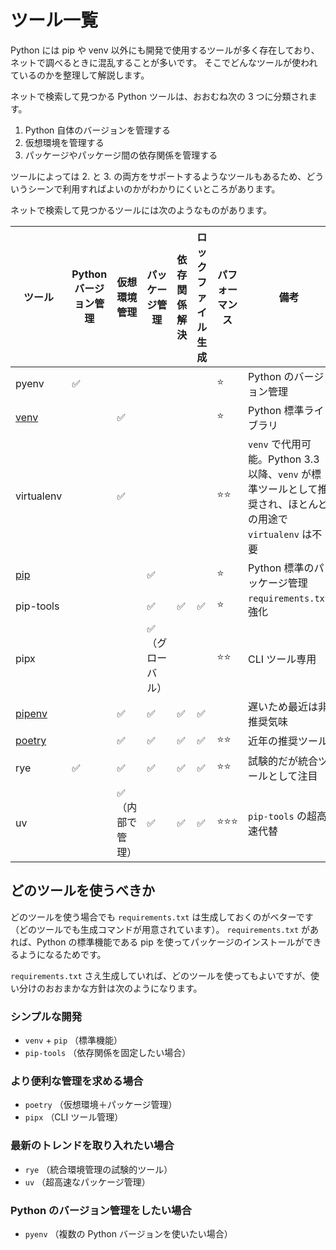 # ツール一覧

Python には pip や venv 以外にも開発で使用するツールが多く存在しており、ネットで調べるときに混乱することが多いです。
そこでどんなツールが使われているのかを整理して解説します。

ネットで検索して見つかる Python ツールは、おおむね次の 3 つに分類されます。

1. Python 自体のバージョンを管理する
2. 仮想環境を管理する
3. パッケージやパッケージ間の依存関係を管理する

ツールによっては 2. と 3. の両方をサポートするようなツールもあるため、どういうシーンで利用すればよいのかがわかりにくいところがあります。

ネットで検索して見つかるツールには次のようなものがあります。

| ツール                        | Python バージョン管理 | 仮想環境管理                     | パッケージ管理                   | 依存関係解決       | ロックファイル生成 | パフォーマンス     | 備考                                                                                                        |
| ----------------------------- | --------------------- | -------------------------------- | -------------------------------- | ------------------ | ------------------ | ------------------ | ----------------------------------------------------------------------------------------------------------- |
| pyenv                         | :white_check_mark:    |                                  |                                  |                    |                    | :star:             | Python のバージョン管理                                                                                     |
| [venv](./ch04-04-venv.md)     |                       | :white_check_mark:               |                                  |                    |                    | :star:             | Python 標準ライブラリ                                                                                       |
| virtualenv                    |                       | :white_check_mark:               |                                  |                    |                    | :star::star:       | `venv` で代用可能。Python 3.3 以降、`venv` が標準ツールとして推奨され、ほとんどの用途で `virtualenv` は不要 |
| [pip](./ch04-03-pip.md)       |                       |                                  | :white_check_mark:               |                    |                    | :star:             | Python 標準のパッケージ管理                                                                                 |
| pip-tools                     |                       |                                  | :white_check_mark:               | :white_check_mark: | :white_check_mark: | :star:             | `requirements.txt` 強化                                                                                     |
| pipx                          |                       |                                  | :white_check_mark:（グローバル） |                    |                    | :star::star:       | CLI ツール専用                                                                                              |
| [pipenv](./ch09-02-pipenv.md) |                       | :white_check_mark:               | :white_check_mark:               | :white_check_mark: | :white_check_mark: |                    | 遅いため最近は非推奨気味                                                                                    |
| [poetry](./ch09-03-poetry.md) |                       | :white_check_mark:               | :white_check_mark:               | :white_check_mark: | :white_check_mark: | :star::star:       | 近年の推奨ツール                                                                                            |
| rye                           | :white_check_mark:    | :white_check_mark:               | :white_check_mark:               | :white_check_mark: | :white_check_mark: | :star::star:       | 試験的だが統合ツールとして注目                                                                              |
| uv                            |                       | :white_check_mark:（内部で管理） | :white_check_mark:               | :white_check_mark: | :white_check_mark: | :star::star::star: | `pip-tools` の超高速代替                                                                                    |

## どのツールを使うべきか

どのツールを使う場合でも `requirements.txt` は生成しておくのがベターです
（どのツールでも生成コマンドが用意されています）。
`requirements.txt` があれば、Python の標準機能である pip を使ってパッケージのインストールができるようになるためです。

`requirements.txt` さえ生成していれば、どのツールを使ってもよいですが、使い分けのおおまかな方針は次のようになります。

### シンプルな開発

- `venv` + `pip` （標準機能）
- `pip-tools` （依存関係を固定したい場合）

### より便利な管理を求める場合

- `poetry` （仮想環境＋パッケージ管理）
- `pipx` （CLI ツール管理）

### 最新のトレンドを取り入れたい場合

- `rye` （統合環境管理の試験的ツール）
- `uv` （超高速なパッケージ管理）

### Python のバージョン管理をしたい場合

- `pyenv` （複数の Python バージョンを使いたい場合）
